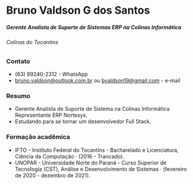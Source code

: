 # Bruno Valdson G dos Santos

##### Gerente Analista de Suporte de Sistemas ERP na Colinas Informática

###### Colinas do Tocantins



### Contato

- (63) 99240-2312 - WhatsApp
- bruno.valdson@outlook.com.br ou bvaldson19@gmail.com - e-mail



### Resumo

- Gerente Analista de Suporte de Sistema na Colinas Informática Representante ERP Nortesys.
- Estudando para se tornar um desenvolvedor Full Stack.



### Formação acadêmica



- IFTO - Instituto Federal do Tocantins - Bacharelado e Licenciatura, Ciência da Computação · (2016 - Trancado).
- UNOPAR - Universidade Norte do Paraná - Curso Superior de Tecnologia (CST), Análise e Desenvolvimento de Sistemas · (fevereiro de 2020 - dezembro de 2021).





